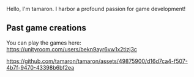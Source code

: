 Hello, I'm tamaron. I harbor a profound passion for game development!
## Past game creations
You can play the games here: https://unityroom.com/users/bekn9ayr6vw1x2tizj3c

https://github.com/tamaron/tamaron/assets/49875900/d16d7ca4-f507-4b7f-9470-43398b6bf2ea

